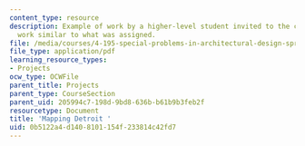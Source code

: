 ```yaml
---
content_type: resource
description: Example of work by a higher-level student invited to the class to show
  work similar to what was assigned.
file: /media/courses/4-195-special-problems-in-architectural-design-spring-2005/0b5122a4d1408101154f233814c42fd7_1law.pdf
file_type: application/pdf
learning_resource_types:
- Projects
ocw_type: OCWFile
parent_title: Projects
parent_type: CourseSection
parent_uid: 205994c7-198d-9bd8-636b-b61b9b3feb2f
resourcetype: Document
title: 'Mapping Detroit '
uid: 0b5122a4-d140-8101-154f-233814c42fd7
---
```

